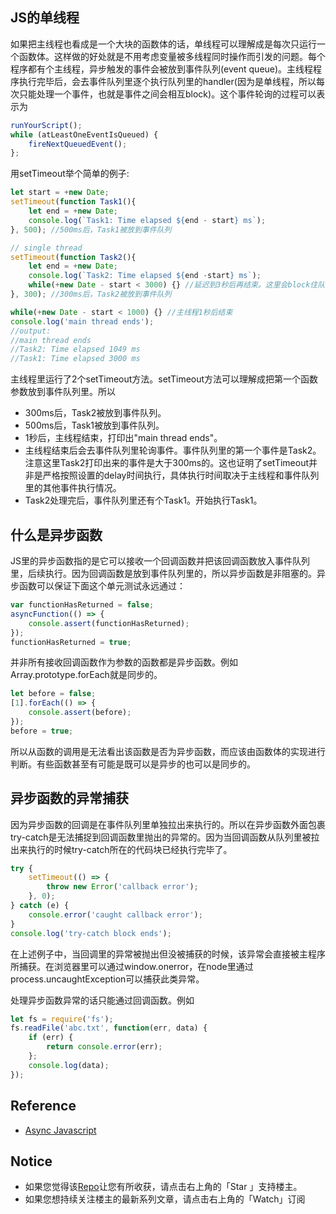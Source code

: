 ## JS的单线程

如果把主线程也看成是一个大块的函数体的话，单线程可以理解成是每次只运行一个函数体。这样做的好处就是不用考虑变量被多线程同时操作而引发的问题。每个程序都有个主线程，异步触发的事件会被放到事件队列(event queue)。主线程程序执行完毕后，会去事件队列里逐个执行队列里的handler(因为是单线程，所以每次只能处理一个事件，也就是事件之间会相互block)。这个事件轮询的过程可以表示为

```javascript
runYourScript(); 
while (atLeastOneEventIsQueued) {
    fireNextQueuedEvent();
};
```

用setTimeout举个简单的例子:

```javascript
let start = +new Date;
setTimeout(function Task1(){
    let end = +new Date;
    console.log(`Task1: Time elapsed ${end - start} ms`);
}, 500); //500ms后，Task1被放到事件队列

// single thread
setTimeout(function Task2(){
    let end = +new Date;
    console.log(`Task2: Time elapsed ${end -start} ms`);
    while(+new Date - start < 3000) {} //延迟到3秒后再结束。这里会block住队列里的下一个执行
}, 300); //300ms后，Task2被放到事件队列

while(+new Date - start < 1000) {} //主线程1秒后结束
console.log('main thread ends');
//output: 
//main thread ends
//Task2: Time elapsed 1049 ms
//Task1: Time elapsed 3000 ms
```

主线程里运行了2个setTimeout方法。setTimeout方法可以理解成把第一个函数参数放到事件队列里。所以

* 300ms后，Task2被放到事件队列。
* 500ms后，Task1被放到事件队列。
* 1秒后，主线程结束，打印出"main thread ends"。
* 主线程结束后会去事件队列里轮询事件。事件队列里的第一个事件是Task2。注意这里Task2打印出来的事件是大于300ms的。这也证明了setTimeout并非是严格按照设置的delay时间执行，具体执行时间取决于主线程和事件队列里的其他事件执行情况。
* Task2处理完后，事件队列里还有个Task1。开始执行Task1。

## 什么是异步函数
JS里的异步函数指的是它可以接收一个回调函数并把该回调函数放入事件队列里，后续执行。因为回调函数是放到事件队列里的，所以异步函数是非阻塞的。异步函数可以保证下面这个单元测试永远通过：

```javascript
var functionHasReturned = false; 
asyncFunction(() => {
    console.assert(functionHasReturned); 
}); 
functionHasReturned = true;
```

并非所有接收回调函数作为参数的函数都是异步函数。例如Array.prototype.forEach就是同步的。
```javascript
let before = false;
[1].forEach(() => {
    console.assert(before); 
}); 
before = true;
```
所以从函数的调用是无法看出该函数是否为异步函数，而应该由函数体的实现进行判断。有些函数甚至有可能是既可以是异步的也可以是同步的。

## 异步函数的异常捕获

因为异步函数的回调是在事件队列里单独拉出来执行的。所以在异步函数外面包裹try-catch是无法捕捉到回调函数里抛出的异常的。因为当回调函数从队列里被拉出来执行的时候try-catch所在的代码块已经执行完毕了。

```javascript
try {
    setTimeout(() => {
        throw new Error('callback error'); 
    }, 0);
} catch (e) {
    console.error('caught callback error');
}
console.log('try-catch block ends');
```
在上述例子中，当回调里的异常被抛出但没被捕获的时候，该异常会直接被主程序所捕获。在浏览器里可以通过window.onerror，在node里通过process.uncaughtException可以捕获此类异常。

处理异步函数异常的话只能通过回调函数。例如

```javascript
let fs = require('fs'); 
fs.readFile('abc.txt', function(err, data) {
    if (err) {
        return console.error(err); 
    }; 
    console.log(data);
});
```

## Reference 

* [Async Javascript](https://github.com/n0ruSh/the-art-of-reading/blob/master/javascript/Async%20Javascript/Async%20JavaScript.pdf)


## Notice

* 如果您觉得该[Repo](https://github.com/n0ruSh/the-art-of-reading/)让您有所收获，请点击右上角的「Star 」支持楼主。
* 如果您想持续关注楼主的最新系列文章，请点击右上角的「Watch」订阅